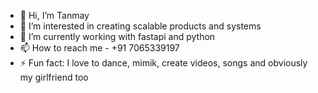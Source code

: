 - 👋 Hi, I’m Tanmay
- 👀 I’m interested in creating scalable products and systems
- 🌱 I’m currently working with fastapi and python
- 📫 How to reach me - +91 7065339197
- ⚡ Fun fact: I love to dance, mimik, create videos, songs and obviously my girlfriend too

<!---
Tanmay4477/Tanmay4477 is a ✨ special ✨ repository because its `README.md` (this file) appears on your GitHub profile.
You can click the Preview link to take a look at your changes.
--->
